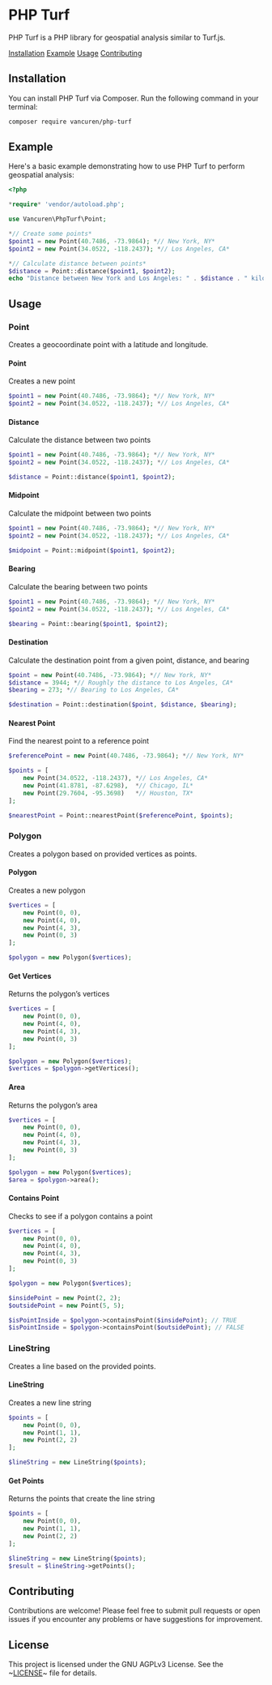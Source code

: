 # PHP Turf

PHP Turf is a PHP library for geospatial analysis similar to Turf.js.

[Installation](#installation)
[Example](#example)
[Usage](#usage)
[Contributing](#contributing)

## Installation

You can install PHP Turf via Composer. Run the following command in your terminal:

```bash
composer require vancuren/php-turf
```

## Example

Here's a basic example demonstrating how to use PHP Turf to perform geospatial analysis:

```php
<?php

*require* 'vendor/autoload.php';

use Vancuren\PhpTurf\Point;

*// Create some points*
$point1 = new Point(40.7486, -73.9864); *// New York, NY*
$point2 = new Point(34.0522, -118.2437); *// Los Angeles, CA*

*// Calculate distance between points*
$distance = Point::distance($point1, $point2);
echo "Distance between New York and Los Angeles: " . $distance . " kilometers\n";
```

## Usage

### Point

Creates a geocoordinate point with a latitude and longitude.

#### Point

Creates a new point

```php
$point1 = new Point(40.7486, -73.9864); *// New York, NY*
$point2 = new Point(34.0522, -118.2437); *// Los Angeles, CA*
```

#### Distance

Calculate the distance between two points

```php
$point1 = new Point(40.7486, -73.9864); *// New York, NY*
$point2 = new Point(34.0522, -118.2437); *// Los Angeles, CA*

$distance = Point::distance($point1, $point2);
```

#### Midpoint

Calculate the midpoint between two points

```php
$point1 = new Point(40.7486, -73.9864); *// New York, NY*
$point2 = new Point(34.0522, -118.2437); *// Los Angeles, CA*

$midpoint = Point::midpoint($point1, $point2);
```

#### Bearing

Calculate the bearing between two points

```php
$point1 = new Point(40.7486, -73.9864); *// New York, NY*
$point2 = new Point(34.0522, -118.2437); *// Los Angeles, CA*

$bearing = Point::bearing($point1, $point2);
```

#### Destination

Calculate the destination point from a given point, distance, and bearing

```php
$point = new Point(40.7486, -73.9864); *// New York, NY*
$distance = 3944; *// Roughly the distance to Los Angeles, CA*
$bearing = 273; *// Bearing to Los Angeles, CA*

$destination = Point::destination($point, $distance, $bearing);
```

#### Nearest Point

Find the nearest point to a reference point

```php
$referencePoint = new Point(40.7486, -73.9864); *// New York, NY*

$points = [
    new Point(34.0522, -118.2437), *// Los Angeles, CA*
    new Point(41.8781, -87.6298),  *// Chicago, IL*
    new Point(29.7604, -95.3698)   *// Houston, TX*
];

$nearestPoint = Point::nearestPoint($referencePoint, $points);
```

### Polygon

Creates a polygon based on provided vertices as points.

#### Polygon

Creates a new polygon

```php
$vertices = [
    new Point(0, 0),
    new Point(4, 0),
    new Point(4, 3),
    new Point(0, 3)
];

$polygon = new Polygon($vertices);
```

#### Get Vertices

Returns the polygon’s vertices

```php
$vertices = [
    new Point(0, 0),
    new Point(4, 0),
    new Point(4, 3),
    new Point(0, 3)
];

$polygon = new Polygon($vertices);
$vertices = $polygon->getVertices();
```

#### Area

Returns the polygon’s area

```php
$vertices = [
    new Point(0, 0),
    new Point(4, 0),
    new Point(4, 3),
    new Point(0, 3)
];

$polygon = new Polygon($vertices);
$area = $polygon->area();
```

#### Contains Point

Checks to see if a polygon contains a point

```php
$vertices = [
    new Point(0, 0),
    new Point(4, 0),
    new Point(4, 3),
    new Point(0, 3)
];

$polygon = new Polygon($vertices);

$insidePoint = new Point(2, 2);
$outsidePoint = new Point(5, 5);

$isPointInside = $polygon->containsPoint($insidePoint); // TRUE
$isPointInside = $polygon->containsPoint($outsidePoint); // FALSE
```

### LineString

Creates a line based on the provided points.

#### LineString

Creates a new line string

```php
$points = [
    new Point(0, 0),
    new Point(1, 1),
    new Point(2, 2)
];

$lineString = new LineString($points);
```

#### Get Points

Returns the points that create the line string

```php
$points = [
    new Point(0, 0),
    new Point(1, 1),
    new Point(2, 2)
];

$lineString = new LineString($points);
$result = $lineString->getPoints();
```
## Contributing

Contributions are welcome! Please feel free to submit pull requests or open issues if you encounter any problems or have suggestions for improvement.

## License

This project is licensed under the GNU AGPLv3 License. See the ~[LICENSE](LICENSE.md)~ file for details.
